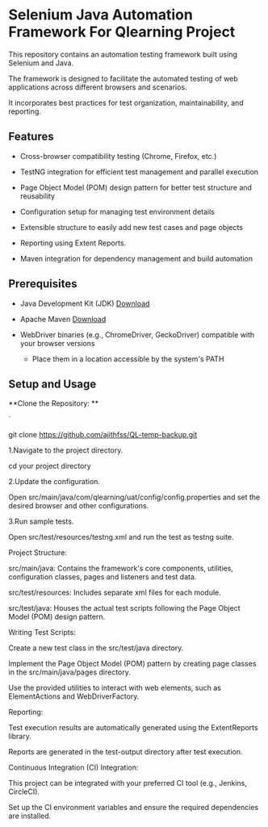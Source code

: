 # Selenium Java Automation Framework For  Qlearning Project 

  

This repository contains an automation testing framework built using Selenium and Java. 

The framework is designed to facilitate the automated testing of web applications across different browsers and scenarios.  

It incorporates best practices for test organization, maintainability, and reporting. 

  

## Features 

  

- Cross-browser compatibility testing (Chrome, Firefox, etc.) 

- TestNG integration for efficient test management and parallel execution 

- Page Object Model (POM) design pattern for better test structure and reusability 

- Configuration setup for managing test environment details 

- Extensible structure to easily add new test cases and page objects 

- Reporting using Extent Reports. 

- Maven integration for dependency management and build automation 

  

## Prerequisites 

  

- Java Development Kit (JDK) [Download](https://www.oracle.com/java/technologies/javase-downloads.html) 

- Apache Maven [Download](https://maven.apache.org/download.cgi) 

- WebDriver binaries (e.g., ChromeDriver, GeckoDriver) compatible with your browser versions 

  - Place them in a location accessible by the system's PATH 

  

## Setup and Usage 

  

**Clone the Repository: ** 

   ` 

   git clone https://github.com/ajithfss/QL-temp-backup.git 

  

1.Navigate to the project directory. 

   cd your project directory 

  

2.Update the configuration. 

   Open src/main/java/com/qlearning/uat/config/config.properties and set the desired browser and other configurations. 

  

3.Run sample tests. 

  Open src/test/resources/testng.xml and run the test as testng suite. 

  

Project Structure: 

src/main/java: Contains the framework's core components, utilities, configuration classes, pages and    listeners and test data. 

src/test/resources: Includes separate xml files for each module. 

src/test/java: Houses the actual test scripts following the Page Object Model (POM) design pattern. 

  

Writing Test Scripts: 

Create a new test class in the src/test/java directory. 

Implement the Page Object Model (POM) pattern by creating page classes in the src/main/java/pages directory. 

Use the provided utilities to interact with web elements, such as ElementActions and WebDriverFactory. 

  

Reporting: 

Test execution results are automatically generated using the ExtentReports library. 

Reports are generated in the test-output directory after test execution. 

 

Continuous Integration (CI) Integration: 

This project can be integrated with your preferred CI tool (e.g., Jenkins, CircleCI). 

Set up the CI environment variables and ensure the required dependencies are installed. 

